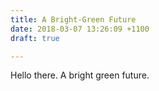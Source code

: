 ```yaml
---
title: A Bright-Green Future
date: 2018-03-07 13:26:09 +1100
draft: true

---
```

Hello there. A bright green future.